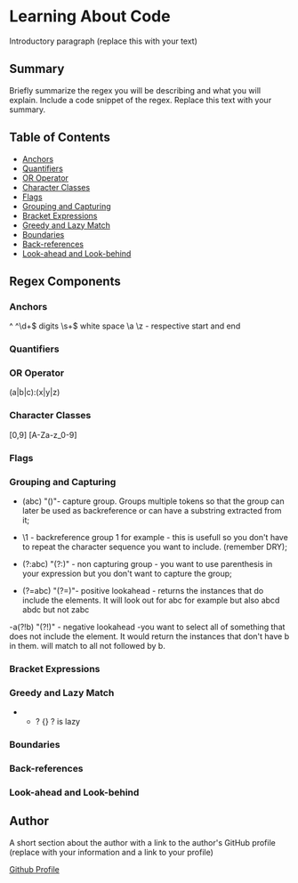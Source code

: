 # Learning About Code

Introductory paragraph (replace this with your text)

## Summary

Briefly summarize the regex you will be describing and what you will explain. Include a code snippet of the regex. Replace this text with your summary.

## Table of Contents

- [Anchors](#anchors)
- [Quantifiers](#quantifiers)
- [OR Operator](#or-operator)
- [Character Classes](#character-classes)
- [Flags](#flags)
- [Grouping and Capturing](#grouping-and-capturing)
- [Bracket Expressions](#bracket-expressions)
- [Greedy and Lazy Match](#greedy-and-lazy-match)
- [Boundaries](#boundaries)
- [Back-references](#back-references)
- [Look-ahead and Look-behind](#look-ahead-and-look-behind)

## Regex Components

### Anchors
^
^\d+$ digits
\s+$ white space 
\a \z  - respective start and end
### Quantifiers

### OR Operator
(a|b|c):(x|y|z)
### Character Classes
[0,9] [A-Za-z_0-9]
### Flags

### Grouping and Capturing
- (abc) "()"- capture group. Groups multiple tokens so that the group can later be used as    backreference or can have a substring extracted from it;

- \1 - backreference group 1 for example - this is usefull so you don't have to repeat the character sequence you want to include. (remember DRY);

- (?:abc) "(?:)" - non capturing group - you want to use parenthesis in your expression but you don't want to capture the group;

- (?=abc) "(?=)"- positive lookahead - returns the instances that do include the elements. It will look out for abc for example but also abcd abdc but not zabc

-a(?!b) "(?!)" - negative lookahead -you want to select all of something that does not include the element. It would return the instances that don't have b in them. will match to all not followed by b.
### Bracket Expressions

### Greedy and Lazy Match
* + ? {}
? is lazy
### Boundaries

### Back-references

### Look-ahead and Look-behind

## Author

A short section about the author with a link to the author's GitHub profile (replace with your information and a link to your profile)

[Github Profile](https://github.com/kaynboyle)

